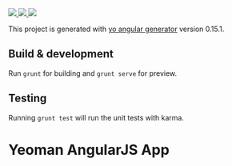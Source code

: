 <a href="https://codeclimate.com/github/ye-gaigulo/yo_angular_app">
	<img src="https://codeclimate.com/github/ye-gaigulo/yo_angular_app/badges/gpa.svg" />
</a>
<a href="https://codeclimate.com/github/ye-gaigulo/yo_angular_app/coverage">
	<img src="https://codeclimate.com/github/ye-gaigulo/yo_angular_app/badges/coverage.svg" />
</a>
<a href="https://codeclimate.com/github/ye-gaigulo/yo_angular_app">
	<img src="https://codeclimate.com/github/ye-gaigulo/yo_angular_app/badges/issue_count.svg" />
</a>

This project is generated with [yo angular generator](https://github.com/yeoman/generator-angular)
version 0.15.1.

## Build & development

Run `grunt` for building and `grunt serve` for preview.

## Testing

Running `grunt test` will run the unit tests with karma.
# Yeoman AngularJS App

